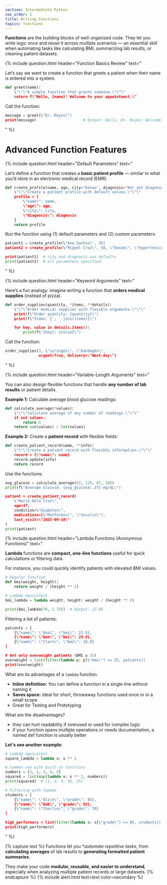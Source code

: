 ```yaml
---
section: Intermediate Python
nav_order: 1
title: Writing Functions
topics: functions
---
```


**Functions** are the building blocks of well-organized code. They let you write logic once and reuse it across multiple scenarios — an essential skill when automating tasks like calculating BMI, summarizing lab results, or cleaning patient datasets.

{% include question.html header="Function Basics Review" text="

Let’s say we want to create a function that greets a patient when their name is entered into a system.

```python
def greet(name):
    \"\"\"A simple function that greets someone.\"\"\"
    return f\"Hello, {name}! Welcome to your appointment.\"
```

Call the function:

```python
message = greet(\"Dr. Reyes\")
print(message)                     # Output: Hello, Dr. Reyes! Welcome to your appointment.
```
" %}

# Advanced Function Features

{% include question.html header="Default Parameters" text="

Let’s define a function that creates a **basic patient profile** — similar to what you’d store in an electronic medical record (EMR).

```python
def create_profile(name, age, city="Davao", diagnosis="Not yet diagnosed"):
    \"\"\"Create a patient profile with default values.\"\"\"
    profile = {
        \"name\": name,
        \"age\": age,
        \"city\": city,
        \"diagnosis\": diagnosis
    }
    return profile
```

Run the function using (1) default parameters and (2) custom parameters:

```python
patient1 = create_profile(\"Ana Santos\", 35)
patient2 = create_profile(\"Miguel Cruz\", 58, \"Davao\", \"Hypertension\")

print(patient1)  # city and diagnosis use defaults
print(patient2)  # all parameters specified
```
" %}

{% include question.html header="Keyword Arguments" text="

Here’s a fun analogy: imagine writing a function that **orders medical supplies** (instead of pizza).

```python
def order_supplies(quantity, *items, **details):
    \"\"\"Order medical supplies with flexible arguments.\"\"\"
    print(f\"Order quantity: {quantity}\")
    print(f\"Items: {', '.join(items)}\")

    for key, value in details.items():
        print(f\"{key}: {value}\")
```

Call the function:

```python
order_supplies(3, \"syringes\", \"bandages\",
               urgent=True, delivery=\"Next-day\")
```
" %}

{% include question.html header="Variable-Length Arguments" text="

You can also design flexible functions that handle **any number of lab results** or patient details.

**Example 1:** Calculate average blood glucose readings:

```python
def calculate_average(*values):
    \"\"\"Calculate average of any number of readings.\"\"\"
    if not values:
        return 0
    return sum(values) / len(values)
```

**Example 2:** Create a **patient record** with flexible fields:

```python
def create_patient_record(name, **info):
    \"\"\"Create a patient record with flexible information.\"\"\"
    record = {\"name\": name}
    record.update(info)
    return record
```

Use the functions:

```python
avg_glucose = calculate_average(92, 110, 87, 105)
print(f\"Average Glucose: {avg_glucose:.1f} mg/dL\")

patient = create_patient_record(
    \"Maria Dela Cruz\",
    age=47,
    condition=\"Diabetes\",
    medications=[\"Metformin\", \"Insulin\"],
    last_visit=\"2025-09-10\"
)
print(patient)
```

{% include question.html header="Lambda Functions (Anonymous Functions)" text="

**Lambda** functions are **compact, one-line functions** useful for quick calculations or filtering data.

For instance, you could quickly identify patients with elevated BMI values.

```python
# Regular function
def bmi(weight, height):
    return weight / (height ** 2)

# Lambda equivalent
bmi_lambda = lambda weight, height: weight / (height ** 2)

print(bmi_lambda(70, 1.75))  # Output: 22.86
```

Filtering a list of patients:

```python
patients = [
    {\"name\": \"Ana\", \"bmi\": 22.5},
    {\"name\": \"Ben\", \"bmi\": 29.8},
    {\"name\": \"Clara\", \"bmi\": 18.9}
]

# Get only overweight patients (BMI ≥ 25)
overweight = list(filter(lambda p: p[\"bmi\"] >= 25, patients))
print(overweight)
```

What are its advantages of a ```lambda``` function.

- **Inline definition:** You can define a function in a single line without naming it
- **Saves space:** Ideal for short, throwaway functions used once or in a small scope
- Great for Testing and Prototyping

What are the disadvantages?

- they can hurt readability if overused or used for complex logic
- if your function spans multiple operations or needs documentation, a named def function is usually better

**Let's see another example:**

```python
# Lambda equivalent
square_lambda = lambda x: x ** 2

# Common use with built-in functions
numbers = [1, 2, 3, 4, 5]
squared = list(map(lambda x: x ** 2, numbers))
print(squared)  # [1, 4, 9, 16, 25]

# Filtering with lambda
students = [
    {\"name\": \"Alice\", \"grade\": 85},
    {\"name\": \"Bob\", \"grade\": 92},
    {\"name\": \"Charlie\", \"grade\": 78}
]

high_performers = list(filter(lambda s: s[\"grade\"] >= 85, students))
print(high_performers)
```
" %}

{% capture text %}
Functions let you **automate repetitive tasks*, from **calculating averages** of lab results to **generating formatted patient summaries**.

They make your code **modular, reusable, and easier to understand**, especially when analyzing multiple patient records or large datasets.
{% endcapture %}
{% include alert.html text=text color=secondary %}
